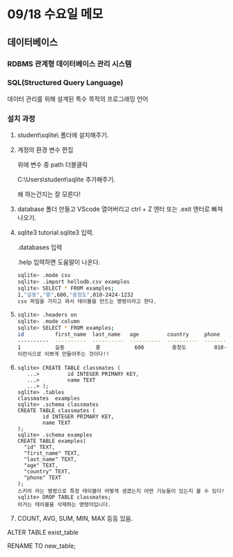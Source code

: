 # 09/18 수요일 메모

## 데이터베이스

### RDBMS 관계형 데이터베이스 관리 시스템

### SQL(Structured Query Language)

데이터 관리를 위해 설계된 특수 목적의 프로그래밍 언어

### 설치 과정

1. student\sqlite\ 폴더에 설치해주기.

2. 계정의 환경 변수 편집

   위에 변수 중 path 더블클릭

   C:\Users\student\sqlite 추가해주기.

   왜 하는건지는 잘 모른다!

3. database 폴더 만들고 VScode 열어버리고 ctrl + Z 엔터 또는 .exit 엔터로 빠져나오기.

4. sqlite3 tutorial.sqlite3 입력.

   .databases 입력

   .help 입력하면 도움말이 나온다.

   ```bash
   sqlite> .mode csv
   sqlite> .import hellodb.csv examples
   sqlite> SELECT * FROM examples;
   1,"길동","홍",600,"충청도",010-2424-1232
   csv 파일을 가지고 와서 테이블을 만드는 명령이라고 한다.
   ```

5. ```bash
   sqlite> .headers on
   sqlite> .mode column
   sqlite> SELECT * FROM examples;
   id          first_name  last_name   age         country     phone
   ----------  ----------  ----------  ----------  ----------  -------------
   1           길동          홍           600         충청도         010-2424-1232
   이런식으로 이쁘게 만들어주는 것이다!!
   ```

6. ```ba
   sqlite> CREATE TABLE classmates (
      ...>         id INTEGER PRIMARY KEY,
      ...>         name TEXT
      ...> );
   sqlite> .tables
   classmates  examples
   sqlite> .schema classmates
   CREATE TABLE classmates (
           id INTEGER PRIMARY KEY,
           name TEXT
   );
   sqlite> .schema examples
   CREATE TABLE examples(
     "id" TEXT,
     "first_name" TEXT,
     "last_name" TEXT,
     "age" TEXT,
     "country" TEXT,
     "phone" TEXT
   );
   스키마 라는 명령으로 특정 테이블이 어떻게 생겼는지 어떤 기능들이 있는지 볼 수 있다!
   sqlite> DROP TABLE classmates;
   이거는 테이블을 삭제하는 명령어입니다.
   ```

7. COUNT, AVG, SUM, MIN, MAX 등등 있음.

ALTER TABLE exist_table

RENAME TO new_table;
